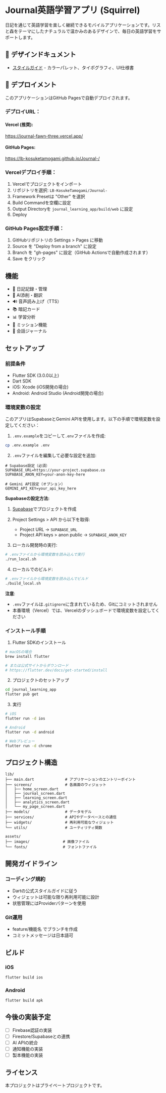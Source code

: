 # Journal英語学習アプリ (Squirrel)

日記を通じて英語学習を楽しく継続できるモバイルアプリケーションです。リスと森をテーマにしたナチュラルで温かみのあるデザインで、毎日の英語学習をサポートします。

## 📐 デザインドキュメント

- [スタイルガイド](docs/style-guide.md) - カラーパレット、タイポグラフィ、UI仕様書

## 🚀 デプロイメント

このアプリケーションはGitHub Pagesで自動デプロイされます。

### デプロイURL：

#### Vercel (推奨):
https://journal-fawn-three.vercel.app/

#### GitHub Pages:
https://lb-kosuketamogami.github.io/Journal-/

### Vercelデプロイ手順：

1. Vercelでプロジェクトをインポート
2. リポジトリを選択: `LB-KosukeTamogami/Journal-`
3. Framework Presetは "Other" を選択
4. Build Commandを空欄に設定
5. Output Directoryを `journal_learning_app/build/web` に設定
6. Deploy

### GitHub Pages設定手順：
1. GitHubリポジトリの Settings > Pages に移動
2. Source を "Deploy from a branch" に設定
3. Branch を "gh-pages" に設定（GitHub Actionsで自動作成されます）
4. Save をクリック

## 機能

- 📝 日記記録・管理
- 🤖 AI添削・翻訳
- 🔊 音声読み上げ（TTS）
- 📚 暗記カード
- 📊 学習分析
- 🎯 ミッション機能
- 💬 会話ジャーナル

## セットアップ

### 前提条件

- Flutter SDK (3.0.0以上)
- Dart SDK
- iOS: Xcode (iOS開発の場合)
- Android: Android Studio (Android開発の場合)

### 環境変数の設定

このアプリはSupabaseとGemini APIを使用します。以下の手順で環境変数を設定してください：

1. `.env.example`をコピーして`.env`ファイルを作成:
```bash
cp .env.example .env
```

2. `.env`ファイルを編集して必要な設定を追加:
```
# Supabase設定（必須）
SUPABASE_URL=https://your-project.supabase.co
SUPABASE_ANON_KEY=your-anon-key-here

# Gemini API設定（オプション）
GEMINI_API_KEY=your_api_key_here
```

**Supabaseの設定方法:**
1. [Supabase](https://supabase.com)でプロジェクトを作成
2. Project Settings > API から以下を取得:
   - Project URL → `SUPABASE_URL`
   - Project API keys > anon public → `SUPABASE_ANON_KEY`

3. ローカル開発時の実行:
```bash
# .envファイルから環境変数を読み込んで実行
./run_local.sh
```

4. ローカルでのビルド:
```bash
# .envファイルから環境変数を読み込んでビルド
./build_local.sh
```

**注意**: 
- `.env`ファイルは`.gitignore`に含まれているため、Gitにコミットされません
- 本番環境（Vercel）では、Vercelのダッシュボードで環境変数を設定してください

### インストール手順

1. Flutter SDKのインストール
```bash
# macOSの場合
brew install flutter

# または公式サイトからダウンロード
# https://flutter.dev/docs/get-started/install
```

2. プロジェクトのセットアップ
```bash
cd journal_learning_app
flutter pub get
```

3. 実行
```bash
# iOS
flutter run -d ios

# Android
flutter run -d android

# Webプレビュー
flutter run -d chrome
```

## プロジェクト構造

```
lib/
├── main.dart              # アプリケーションのエントリーポイント
├── screens/               # 各画面のウィジェット
│   ├── home_screen.dart
│   ├── journal_screen.dart
│   ├── learning_screen.dart
│   ├── analytics_screen.dart
│   └── my_page_screen.dart
├── models/                # データモデル
├── services/              # APIやデータベースとの通信
├── widgets/               # 再利用可能なウィジェット
└── utils/                 # ユーティリティ関数

assets/
├── images/               # 画像ファイル
└── fonts/                # フォントファイル
```

## 開発ガイドライン

### コーディング規約

- Dartの公式スタイルガイドに従う
- ウィジェットは可能な限り再利用可能に設計
- 状態管理にはProviderパターンを使用

### Git運用

- feature/機能名 でブランチを作成
- コミットメッセージは日本語可

## ビルド

### iOS
```bash
flutter build ios
```

### Android
```bash
flutter build apk
```

## 今後の実装予定

- [ ] Firebase認証の実装
- [ ] Firestore/Supabaseとの連携
- [ ] AI APIの統合
- [ ] 通知機能の実装
- [ ] 製本機能の実装

## ライセンス

本プロジェクトはプライベートプロジェクトです。 

